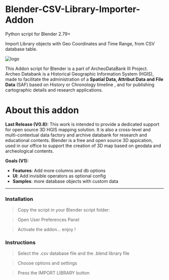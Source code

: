 # Blender-CSV-Library-Importer-Addon
Python script for Blender 2.79+

Import Library objects with Geo Coordinates and Time Range, from CSV database table.

![logo](https://github.com/KoreTeknology/Blender-CSV-Library-Importer-Addon/blob/master/media/header_blenderaddon3.jpg)

This Addon script for Blender is a part of ArcheoDataBank III Project.
Archeo Databank is a Historical Geographic Information System (HGIS), made to facilitate the administration of a <b>Spatial Data, Attribut Data and File Data</b> (SAF) based on History or Chronology timeline , and for publishing cartographic details and research applications.


# About this addon

**Last Release (V0.8):**
This work is intended to provide a dedicated support for open source 3D HGIS mapping solution. 
It is also a cross-level and multi-contextual data factory and archive databank for research and educational contents.
Blender is a free and open source 3D appication, used in our office to support the creation of 3D map based on geodata and archeological contents.

**Goals (V1):**
* **Features**: Add more columns and db options
* **UI**: Add invisible operators as optional config
* **Samples**: more database objects with custom data

***

### Installation ###

> Copy the script in your Blender script folder:

> Open User Preferences Panel

> Activate the addon... enjoy !


### Instructions ###

> Select the .csv database file and the .blend library file

> Choose options and settings

> Press the IMPORT LIBRARY button

